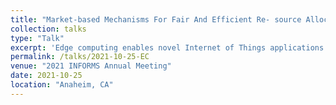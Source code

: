 ```yaml
---
title: "Market-based Mechanisms For Fair And Efficient Re- source Allocation In Edge Computing"
collection: talks
type: "Talk"
excerpt: 'Edge computing enables novel Internet of Things applications and drastically enhances user experience. We propose a novel market equilibrium-based framework for allocating geographically distributed heterogeneous edge resources to competing services with diverse preferences in a fair and efficient manner. The proposed solution not only maximizes resource utilization but also gives each service its favorite resource bundle. Furthermore, the equilibrium allocation is Pareto-optimal and satisfies desired fairness properties including sharing incentive, proportionality, and envy-freeness. We also introduce privacy-preserving distributed algorithms for equilibrium computation.'
permalink: /talks/2021-10-25-EC
venue: "2021 INFORMS Annual Meeting"
date: 2021-10-25
location: "Anaheim, CA"
---
```


